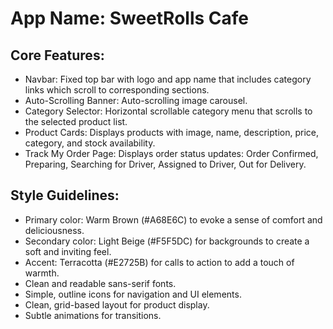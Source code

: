# **App Name**: SweetRolls Cafe

## Core Features:

- Navbar: Fixed top bar with logo and app name that includes category links which scroll to corresponding sections.
- Auto-Scrolling Banner: Auto-scrolling image carousel.
- Category Selector: Horizontal scrollable category menu that scrolls to the selected product list.
- Product Cards: Displays products with image, name, description, price, category, and stock availability.
- Track My Order Page: Displays order status updates: Order Confirmed, Preparing, Searching for Driver, Assigned to Driver, Out for Delivery.

## Style Guidelines:

- Primary color: Warm Brown (#A68E6C) to evoke a sense of comfort and deliciousness.
- Secondary color: Light Beige (#F5F5DC) for backgrounds to create a soft and inviting feel.
- Accent: Terracotta (#E2725B) for calls to action to add a touch of warmth.
- Clean and readable sans-serif fonts.
- Simple, outline icons for navigation and UI elements.
- Clean, grid-based layout for product display.
- Subtle animations for transitions.